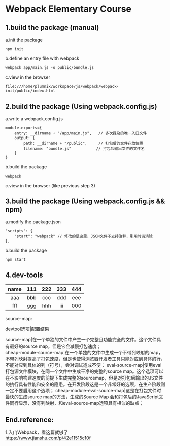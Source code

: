 # Webpack Elementary Course

## 1.build the package (manual)
a.init the package
```
npm init
```

b.define an entry file with webpack
```
webpack app/main.js -o public/bundle.js
```

c.view in the browser
```
file:///home/plumnix/workspace/js/webpack/webpack-init/public/index.html
```


## 2.build the package (Using webpack.config.js)
a.write a webpack.config.js
```
module.exports={
    entry: __dirname + "/app/main.js",   // 多次提及的唯一入口文件
    output: {
        path: __dirname + "/public",     // 打包后的文件存放位置
        filename: "bundle.js"           // 打包后输出文件的文件名
    }
}
```

b.build the package
```
webpack
```

c.view in the browser (like previous step 3)


## 3.build the package (Using webpack.config.js && npm)
a.modify the package.json
```
"scripts": {
    "start": "webpack" // 修改的是这里，JSON文件不支持注释，引用时请清除
},
```

b.build the package
```
npm start
```


## 4.dev-tools

name | 111 | 222 | 333 | 444
:-: | :-: | :-: | :-: | :-:
aaa | bbb | ccc | ddd | eee| 
fff | ggg| hhh | iii | 000|


source-map:

devtool选项|配置结果  

source-map|在一个单独的文件中产生一个完整且功能完全的文件。这个文件具有最好的source map，但是它会减慢打包速度；  
cheap-module-source-map|在一个单独的文件中生成一个不带列映射的map，不带列映射提高了打包速度，但是也使得浏览器开发者工具只能对应到具体的行，不能对应到具体的列（符号），会对调试造成不便；
eval-source-map|使用eval打包源文件模块，在同一个文件中生成干净的完整的source map。这个选项可以在不影响构建速度的前提下生成完整的sourcemap，但是对打包后输出的JS文件的执行具有性能和安全的隐患。在开发阶段这是一个非常好的选项，在生产阶段则一定不要启用这个选项；
cheap-module-eval-source-map|这是在打包文件时最快的生成source map的方法，生成的Source Map 会和打包后的JavaScript文件同行显示，没有列映射，和eval-source-map选项具有相似的缺点；



## End.reference:  
1.入门Webpack，看这篇就够了  
https://www.jianshu.com/p/42e11515c10f